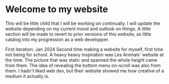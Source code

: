 # Welcome to my website
This will be little child that I will be working on continually. I will update the website depending on my current mood and outlook on things. A little section will be made to revert to prior versions of this website, as little catalog into my progression as a web developper. 

First iteration:
Jan 2024
Second time making a website for myself, first time not being for school. A heavy heavy inspiration was Les Animals' website at the time. The picture that was static and spanned the whole height came from them. The idea of revealing the bottom menu on-scroll was also from them. I hadn't liked web dev, but their website showed me how creative of a medium it actually is.
